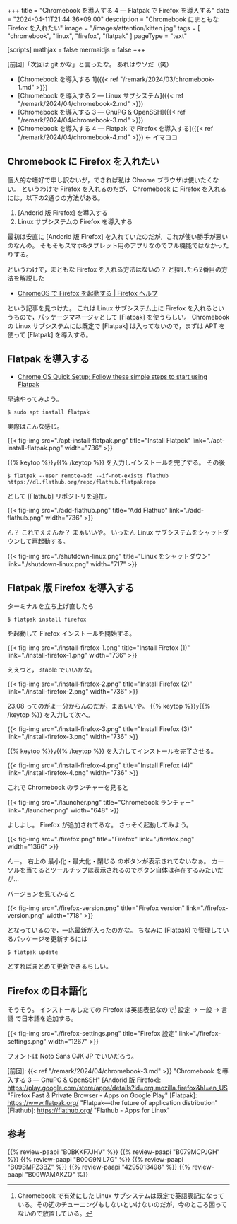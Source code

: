 +++
title = "Chromebook を導入する 4 — Flatpak で Firefox を導入する"
date =  "2024-04-11T21:44:36+09:00"
description = "Chromebook にまともな Firefox を入れたい"
image = "/images/attention/kitten.jpg"
tags = [ "chromebook", "linux", "firefox", "flatpak" ]
pageType = "text"

[scripts]
  mathjax = false
  mermaidjs = false
+++

[前回]「次回は git かな」と言ったな。
あれはウソだ（笑）

- [Chromebook を導入する 1]({{< ref "/remark/2024/03/chromebook-1.md" >}})
- [Chromebook を導入する 2 — Linux サブシステム]({{< ref "/remark/2024/04/chromebook-2.md" >}})
- [Chromebook を導入する 3 — GnuPG & OpenSSH]({{< ref "/remark/2024/04/chromebook-3.md" >}})
- [Chromebook を導入する 4 — Flatpak で Firefox を導入する]({{< ref "/remark/2024/04/chromebook-4.md" >}}) ← イマココ

## Chromebook に Firefox を入れたい

個人的な嗜好で申し訳ないが，できれば私は Chrome ブラウザは使いたくない。
というわけで Firefox を入れるのだが， Chromebook に Firefox を入れるには，以下の2通りの方法がある。

1. [Andorid 版 Firefox] を導入する
2. Linux サブシステムの Firefox を導入する

最初は安直に [Andorid 版 Firefox] を入れていたのだが，これが使い勝手が悪いのなんの。
そもそもスマホ&タブレット用のアプリなのでフル機能ではなかったりする。

というわけで，まともな Firefox を入れる方法はないの？ と探したら2番目の方法を解説した

- [ChromeOS で Firefox を起動する | Firefox ヘルプ](https://support.mozilla.org/ja/kb/run-firefox-chromeos)

という記事を見つけた。
これは Linux サブシステム上に Firefox を入れるというもので，パッケージマネージャとして [Flatpak] を使うらしい。
Chromebook の Linux サブシステムには既定で [Flatpak] は入ってないので，まずは APT を使って [Flatpak] を導入する。

## Flatpak を導入する

- [Chrome OS Quick Setup; Follow these simple steps to start using Flatpak](https://flatpak.org/setup/Chrome%20OS)

早速やってみよう。

```text
$ sudo apt install flatpak
```

実際はこんな感じ。

{{< fig-img src="./apt-install-flatpak.png" title="Install Flatpck" link="./apt-install-flatpak.png" width="736" >}}

{{% keytop %}}`y`{{% /keytop %}} を入力しインストールを完了する。
その後

```text
$ flatpak --user remote-add --if-not-exists flathub https://dl.flathub.org/repo/flathub.flatpakrepo
```

として [Flathub] リポジトリを追加。

{{< fig-img src="./add-flathub.png" title="Add Flathub" link="./add-flathub.png" width="736" >}}

ん？ これでええんか？ まぁいいや。
いったん Linux サブシステムをシャットダウンして再起動する。

{{< fig-img src="./shutdown-linux.png" title="Linux をシャットダウン" link="./shutdown-linux.png" width="717" >}}

## Flatpak 版 Firefox を導入する

ターミナルを立ち上げ直したら

```text
$ flatpak install firefox
```

を起動して Firefox インストールを開始する。

{{< fig-img src="./install-firefox-1.png" title="Install Firefox (1)" link="./install-firefox-1.png" width="736" >}}

ええつと， stable でいいかな。

{{< fig-img src="./install-firefox-2.png" title="Install Firefox (2)" link="./install-firefox-2.png" width="736" >}}

23.08 ってのがよー分からんのだが，まぁいいや。
{{% keytop %}}`y`{{% /keytop %}} を入力して次へ。

{{< fig-img src="./install-firefox-3.png" title="Install Firefox (3)" link="./install-firefox-3.png" width="736" >}}

{{% keytop %}}`y`{{% /keytop %}} を入力してインストールを完了させる。

{{< fig-img src="./install-firefox-4.png" title="Install Firefox (4)" link="./install-firefox-4.png" width="736" >}}

これで Chromebook のランチャーを見ると

{{< fig-img src="./launcher.png" title="Chromebook ランチャー" link="./launcher.png" width="648" >}}

よしよし。
Firefox が追加されてるな。
さっそく起動してみよう。

{{< fig-img src="./firefox.png" title="Firefox" link="./firefox.png" width="1366" >}}

んー。
右上の 最小化・最大化・閉じる のボタンが表示されてないなぁ。
カーソルを当てるとツールチップは表示されるのでボタン自体は存在するみたいだが...

バージョンを見てみると

{{< fig-img src="./firefox-version.png" title="Firefox version" link="./firefox-version.png" width="718" >}}

となっているので，一応最新が入ったのかな。
ちなみに [Flatpak] で管理しているパッケージを更新するには

```text
$ flatpak update
```

とすればまとめて更新できるらしい。

## Firefox の日本語化

そうそう。
インストールしたての Firefox は英語表記なので[^l1] 設定 → 一般 → 言語 で日本語を追加する。

[^l1]: Chromebook で有効にした Linux サブシステムは既定で英語表記になっている。その辺のチューニングもしないといけないのだが，今のところ困ってないので放置している。

{{< fig-img src="./firefox-settings.png" title="Firefox 設定" link="./firefox-settings.png" width="1267" >}}

フォントは Noto Sans CJK JP でいいだろう。

[前回]: {{< ref "/remark/2024/04/chromebook-3.md" >}} "Chromebook を導入する 3 — GnuPG & OpenSSH"
[Andorid 版 Firefox]: https://play.google.com/store/apps/details?id=org.mozilla.firefox&hl=en_US "Firefox Fast & Private Browser - Apps on Google Play"
[Flatpak]: https://www.flatpak.org/ "Flatpak—the future of application distribution"
[Flathub]: https://flathub.org/ "Flathub - Apps for Linux"

## 参考

{{% review-paapi "B0BKKF7JHV" %}} <!-- ASUS Chromebook -->
{{% review-paapi "B079MCPJGH" %}} <!-- カメラ 目隠し シャッター -->
{{% review-paapi "B00G9NIL7G" %}} <!-- エレコム マウス Bluetooth -->
{{% review-paapi "B09BMPZ3BZ" %}} <!-- Chromebook仕事術 -->
{{% review-paapi "4295013498" %}} <!-- Linuxシステムの仕組み -->
{{% review-paapi "B00WAMAKZQ" %}} <!-- コマンドー -->
